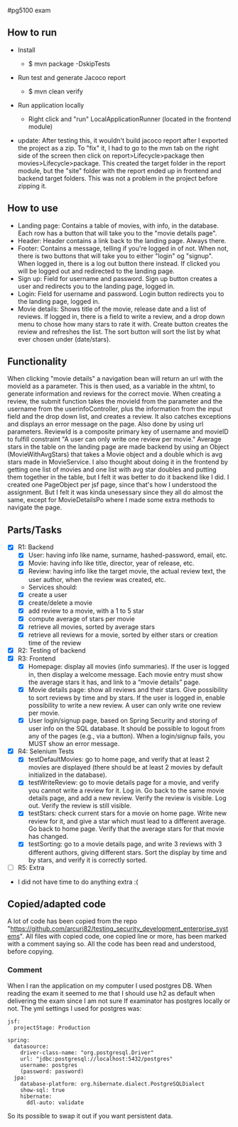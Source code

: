 #pg5100 exam

## How to run
* Install
    * $ mvn package -DskipTests
* Run test and generate Jacoco report
    * $ mvn clean verify
* Run application locally
    * Right click and "run" LocalApplicationRunner (located in the frontend module)

* update: After testing this, it wouldn't build jacoco report after I exported the project as a zip. 
To "fix" it, I had to go to the mvn tab on the right side of the screen then click on report>Lifecycle>package then 
movies>Lifecycle>package. This created the target folder in the report module, but the "site" folder with the report 
ended up in frontend and backend target folders. This was not a problem in the project before zipping it.


## How to use
* Landing page: Contains a table of movies, with info, in the database. Each row has a button that will take you
to the "movie details page". 
* Header: Header contains a link back to the landing page. Always there.
* Footer: Contains a message, telling if you're logged in of not. When not, 
there is two buttons that will take you to either "login" og "signup". When logged in, 
there is a log out button there instead. If clicked you will be logged out and redirected to the landing page.
* Sign up: Field for username and password. Sign up button creates a user and redirects you to the landing page, logged in.
* Login: Field for username and password. Login button redirects you to the landing page, logged in.
* Movie details: Shows title of the movie, release date and a list of reviews. If logged in, there is a field to write a review, 
and a drop down menu to chose how many stars to rate it with. Create button creates the review and refreshes the list.
The sort button will sort the list by what ever chosen under (date/stars).

## Functionality
When clicking "movie details" a navigation bean will return an url with the movieId as a parameter. 
This is then used, as a variable in the xhtml, to generate information and reviews for the correct movie. 
When creating a review, the submit function takes the movieId from the parameter and the username from the userinfoController,
plus the information from the input field and the drop down list, and creates a review. It also catches exceptions and displays 
an error message on the page. Also done by using url parameters. ReviewId is a composite primary key of username and movieID 
to fulfill constraint "A user can only write one review per movie." Average stars in the table on the 
landing page are made backend by using an Object (MovieWithAvgStars) that takes a Movie object 
and a double which is avg stars made in MovieService. I also thought about doing it in the frontend by getting one list of movies 
and one list with avg star doubles and putting them together in the table, but I felt it was better to do it backend like I did.
I created one PageObject per jsf page, since that's how I understood the assignment. But I felt it was kinda unesessary 
since they all do almost the same, except for MovieDetailsPo where I made some extra methods to navigate the page.  




## Parts/Tasks
* [x] R1: Backend
    * [x] User: having info like name, surname, hashed-password, email, etc.
    * [x] Movie: having info like title, director, year of release, etc.
    * [x] Review: having info like the target movie, the actual review text, the user author, when the 
      review was created, etc.
    * Services should:
    * [x] create a user
    * [x] create/delete a movie
    * [x] add review to a movie, with a 1 to 5 star
    * [x] compute average of stars per movie
    * [x] retrieve all movies, sorted by average stars
    * [x] retrieve all reviews for a movie, sorted by either stars or creation time of the review

* [x] R2: Testing of backend
* [x] R3: Frontend
    * [x] Homepage: display all movies (info summaries). If the user is logged in, then display a welcome 
          message. Each movie entry must show the average stars it has, and link to a “movie details” 
          page.
    * [x] Movie details page: show all reviews and their stars. Give possibility to sort reviews by time and 
          by stars. If the user is logged in, enable possibility to write a new review. A user can only write 
          one review per movie.
    * [x] User login/signup page, based on Spring Security and storing of user info on the SQL database. It 
          should be possible to logout from any of the pages (e.g., via a button). When a login/signup fails, 
          you MUST show an error message. 
* [x] R4: Selenium Tests
    * [x] testDefaultMovies: go to home page, and verify that at least 2 movies are displayed (there 
          should be at least 2 movies by default initialized in the database).
    * [x] testWriteReview: go to movie details page for a movie, and verify you cannot write a review for 
          it. Log in. Go back to the same movie details page, and add a new review. Verify the review is 
          visible. Log out. Verify the review is still visible. 
    * [x] testStars: check current stars for a movie on home page. Write new review for it, and give a star 
          which must lead to a different average. Go back to home page. Verify that the average stars for 
          that movie has changed.
    * [x] testSorting: go to a movie details page, and write 3 reviews with 3 different authors, giving 
          different stars. Sort the display by time and by stars, and verify it is correctly sorted.
* [ ] R5: Extra
* I did not have time to do anything extra :(


## Copied/adapted code
A lot of code has been copied from the repo "https://github.com/arcuri82/testing_security_development_enterprise_systems".
All files with copied code, one copied line or more, has been marked with a comment saying so. 
All the code has been read and understood, before copying.
 
### Comment
When I ran the application on my computer I used postgres DB. When reading the exam it seemed to me that I should use
h2 as default when delivering the exam since I am not sure If examinator has postgres locally or not. The yml settings I used for
postgres was: 

    jsf:                
      projectStage: Production
    
    spring:
      datasource:
        driver-class-name: "org.postgresql.Driver"
        url: "jdbc:postgresql://localhost:5432/postgres"
        username: postgres
        (password: password)
      jpa:
        database-platform: org.hibernate.dialect.PostgreSQLDialect
        show-sql: true
        hibernate:
          ddl-auto: validate


So its possible to swap it out if you want persistent data.

